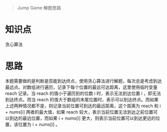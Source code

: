 > Jump Game 解题思路

# 知识点
贪心算法

# 思路
本题需要做的是判断是否能到达终点，使用贪心算法进行解题，每次总是考虑到达最远点。对数组进行遍历，记录下每个位置的最远可达距离，这里使用临时变量 reach 记录。当 reach 的值小于遍历到的位数 i 时，表示无法到达位置 i ，即无法到达终点。而当 reach 的值大于数组的末尾位置时，表示可以到达终点。而如果上述两种情况都不是，则记录当前位置可到达的最远距离，这个距离为 reach 和 i + nums[i] 两者的最大值，如果 reach 较大，表示当前位置无法到达之前位置可以到达的最远位置，而如果 i + nums[i] 更大，则表示当前位置可以到达更远的位置，该位置为 i + nums[i] 。